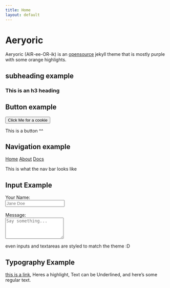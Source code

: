 ```yaml
---
title: Home
layout: default
---
```


# Aeryoric
Aeryoric (AIR-ee-OR-ik) is an <a href="https://github.com/AnonymousElixir/Aeryoric">opensource</a> jekyll theme that is mostly purple with some orange <span class=highlighted>highlights.</span>

## subheading example

### This is an h3 heading

## Button example

<button>Click Me for a cookie</button>

This is a button ^^

## Navigation example

<nav>
  <a href="/#home">Home</a>
  <a href="/#about">About</a>
  <a href="/#docs">Docs</a>
</nav>

This is what the nav bar looks like

## Input Example

<form>
  <label for="name">Your Name:</label><br>
  <input type="text" id="name" placeholder="Jane Doe"><br><br>
  <label for="msg">Message:</label><br>
  <textarea id="msg" rows="4" placeholder="Say something..."></textarea>
</form>

even inputs and textareas are styled to match the theme :D

## Typography Example
<a href="https://example.com/linkcusyes">this is a link</a>, Heres a <span class=highlighted>highlight</span>, Text can be <span class=underlined>Underlined</span>, and here’s some regular text.